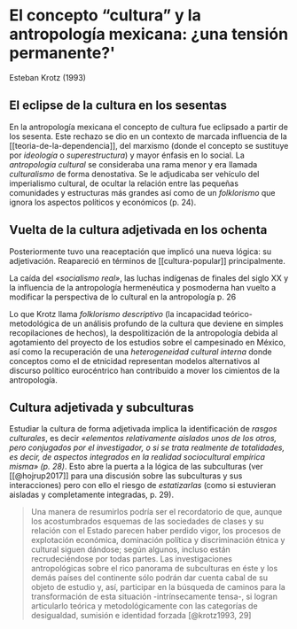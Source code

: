 # El concepto “cultura” y la antropología mexicana: ¿una tensión permanente?'
Esteban Krotz (1993)

## El eclipse de la cultura en los sesentas

En la antropología mexicana el concepto de cultura fue eclipsado a partir de los sesenta. Este rechazo se dio en un contexto de marcada influencia de la [[teoria-de-la-dependencia]], del marxismo (donde el concepto se sustituye por *ideología* o *superestructura*) y mayor énfasis en lo social. La *antropología cultural* se consideraba una rama menor y era llamada *culturalismo* de forma denostativa. Se le adjudicaba ser vehículo del imperialismo cultural, de ocultar la relación entre las pequeñas comunidades y estructuras más grandes así como de un *folklorismo* que ignora los aspectos políticos y económicos (p. 24).

## Vuelta de la cultura adjetivada en los ochenta

Posteriormente tuvo una reaceptación que implicó una nueva lógica: su adjetivación. Reapareció en términos de [[cultura-popular]] principalmente.

La caída del *«socialismo real»*, las luchas indígenas de finales del siglo XX y la influencia de la antropología hermenéutica y posmoderna han vuelto a modificar la perspectiva de lo cultural en la antropología p. 26

Lo que Krotz llama *folklorismo descriptivo* (la incapacidad teórico-metodológica de un análisis profundo de la cultura que deviene en simples recopilaciones de hechos), la despolitización de la antropología debida al agotamiento del proyecto de los estudios sobre el campesinado en México, así como la recuperación de una *heterogeneidad cultural interna* donde conceptos como el de etnicidad representan modelos alternativos al discurso político eurocéntrico han contribuido a mover los cimientos de la antropología.

## Cultura adjetivada y subculturas

Estudiar la cultura de forma adjetivada implica la identificación de *rasgos culturales*, es decir *«elementos relativamente aislados unos de los otros, pero conjugados por el investigador, o si se trata realmente de totalidades, es decir, de aspectos integrados en la realidad sociocultural empírica misma» (p. 28)*. Esto abre la puerta a la lógica de las subculturas (ver [[@hojrup2017]] para una discusión sobre las subculturas y sus interacciones) pero con ello el riesgo de *estatizarlas* (como si estuvieran aisladas y completamente integradas, p. 29).

>Una manera de resumirlos podría ser el recordatorio de que, aunque los acostumbrados esquemas de las sociedades de clases y su relación con el Estado parecen haber perdido vigor, los procesos de explotación económica, dominación política y discriminación étnica y cultural siguen dándose; según algunos, incluso están recrudeciéndose por todas partes. Las investigaciones antropológicas sobre el rico panorama de subculturas en éste y los demás países del continente sólo podrán dar cuenta cabal de su objeto de estudio y, así, participar en la búsqueda de caminos para la transformación de esta situación -intrínsecamente tensa-, si logran articularlo teórica y metodológicamente con las categorías de desigualdad, sumisión e identidad forzada [@krotz1993, 29]
